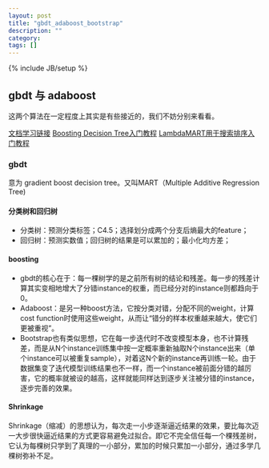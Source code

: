 ```yaml
---
layout: post
title: "gbdt_adaboost_bootstrap"
description: ""
category: 
tags: []
---
```

{% include JB/setup %}


## gbdt 与 adaboost

这两个算法在一定程度上其实是有些接近的，我们不妨分别来看看。

[文档学习链接](http://suanfazu.com/t/gbdt-die-dai-jue-ce-shu-ru-men-jiao-cheng/135)
[Boosting Decision Tree入门教程](http://www.schonlau.net/publication/05stata_boosting.pdf)
[LambdaMART用于搜索排序入门教程](http://research.microsoft.com/pubs/132652/MSR-TR-2010-82.pdf)

### gbdt

意为 gradient boost decision tree。又叫MART（Multiple Additive Regression Tree)

#### 分类树和回归树

- 分类树：预测分类标签；C4.5；选择划分成两个分支后熵最大的feature；
- 回归树：预测实数值；回归树的结果是可以累加的；最小化均方差；

#### boosting

- gbdt的核心在于：每一棵树学的是之前所有树的结论和残差。每一步的残差计算其实变相地增大了分错instance的权重，而已经分对的instance则都趋向于0。
- Adaboost：是另一种boost方法，它按分类对错，分配不同的weight，计算cost function时使用这些weight，从而让“错分的样本权重越来越大，使它们更被重视”。
- Bootstrap也有类似思想，它在每一步迭代时不改变模型本身，也不计算残差，而是从N个instance训练集中按一定概率重新抽取N个instance出来（单个instance可以被重复sample），对着这N个新的instance再训练一轮。由于数据集变了迭代模型训练结果也不一样，而一个instance被前面分错的越厉害，它的概率就被设的越高，这样就能同样达到逐步关注被分错的instance，逐步完善的效果。

#### Shrinkage

Shrinkage（缩减）的思想认为，每次走一小步逐渐逼近结果的效果，要比每次迈一大步很快逼近结果的方式更容易避免过拟合。即它不完全信任每一个棵残差树，它认为每棵树只学到了真理的一小部分，累加的时候只累加一小部分，通过多学几棵树弥补不足。



